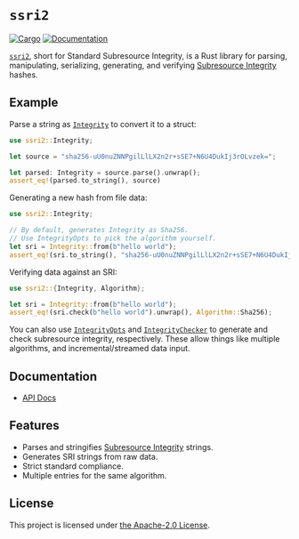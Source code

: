 # `ssri2`

[![Cargo](https://img.shields.io/crates/v/ssri2.svg)](https://crates.io/crates/ssri2)
[![Documentation](https://docs.rs/ssri2/badge.svg)](https://docs.rs/ssri2)

[`ssri2`](https://github.com/cijiugechu/ssri2), short for Standard Subresource
Integrity, is a Rust library for parsing, manipulating, serializing,
generating, and verifying [Subresource Integrity](https://w3c.github.io/webappsec/specs/subresourceintegrity/)
hashes.

## Example

Parse a string as [`Integrity`](struct.Integrity.html) to convert it to a struct:

```rust
use ssri2::Integrity;

let source = "sha256-uU0nuZNNPgilLlLX2n2r+sSE7+N6U4DukIj3rOLvzek=";

let parsed: Integrity = source.parse().unwrap();
assert_eq!(parsed.to_string(), source)
```

Generating a new hash from file data:

```rust
use ssri2::Integrity;

// By default, generates Integrity as Sha256.
// Use IntegrityOpts to pick the algorithm yourself.
let sri = Integrity::from(b"hello world");
assert_eq!(sri.to_string(), "sha256-uU0nuZNNPgilLlLX2n2r+sSE7+N6U4DukIj3rOLvzek=");
```

Verifying data against an SRI:

```rust
use ssri2::{Integrity, Algorithm};

let sri = Integrity::from(b"hello world");
assert_eq!(sri.check(b"hello world").unwrap(), Algorithm::Sha256);
```

You can also use [`IntegrityOpts`](struct.IntegrityOpts.html) and [`IntegrityChecker`](struct.IntegrityChecker.html) to generate
and check subresource integrity, respectively. These allow things like multiple algorithms, and
incremental/streamed data input.

## Documentation

- [API Docs](https://docs.rs/ssri2)

## Features

- Parses and stringifies [Subresource Integrity](https://w3c.github.io/webappsec/specs/subresourceintegrity/) strings.
- Generates SRI strings from raw data.
- Strict standard compliance.
- Multiple entries for the same algorithm.

## License

This project is licensed under [the Apache-2.0 License](LICENSE.md).
